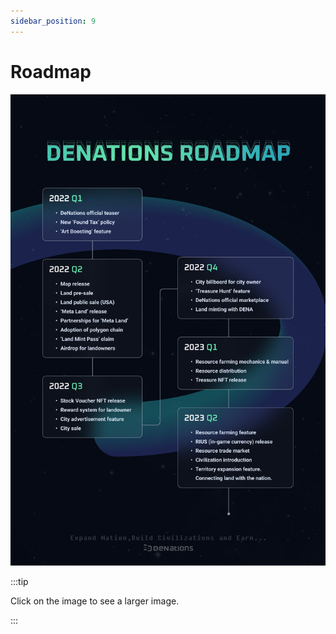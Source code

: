 ```yaml
---
sidebar_position: 9
---
```


# Roadmap

![Denations Roadmap](./assets/roadmap/denations_loadmap.png)

:::tip

Click on the image to see a larger image.

:::